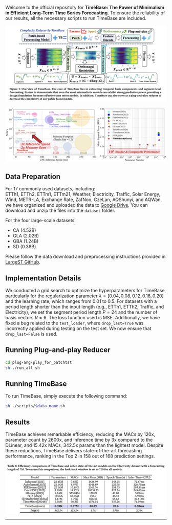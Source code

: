 Welcome to the official repository for **TimeBase: The Power of Minimalism in Efficient Long-Term Time Series Forecasting**. To ensure the reliability of our results, all the necessary scripts to run TimeBase are included.

![img](README.assets/812d60f4fe8bab0fd1d4e254876c113f_720.png)

![img](README.assets/09985eff171e9f16a8baa4d37a6c32e0_720.png)


## Data Preparation

For 17 commonly used datasets, including:  
ETTh1, ETTh2, ETTm1, ETTm21, Weather, Electricity, Traffic, Solar Energy, Wind, METR-LA, Exchange Rate, ZafNoo, CzeLan, AQShunyi, and AQWan, we have organized and uploaded the data to [Google Drive](https://drive.google.com/file/d/1ypgCc6iQ2Z8IB_9CY3If_KMRNQKBsI3J/view?usp=sharing). You can download and unzip the files into the `dataset` folder.

For the four large-scale datasets:  
- CA (4.52B)
- GLA (2.02B)
- GBA (1.24B)
- SD (0.38B)  

Please follow the data download and preprocessing instructions provided in [LargeST GitHub](https://github.com/liuxu77/LargeST).

## Implementation Details

We conducted a grid search to optimize the hyperparameters for TimeBase, particularly for the regularization parameter $\lambda = [0.04, 0.08, 0.12, 0.16, 0.20]$ and the learning rate, which ranges from 0.01 to 0.5. For datasets with a period length shorter than the input length (e.g., ETTh1, ETTh2, Traffic, and Electricity), we set the segment period length $P = 24$ and the number of basis vectors $R = 6$. The loss function used is MSE.  Additionally, we have fixed a bug related to the `test_loader`, where `drop_last=True` was incorrectly applied during testing on the test set. We now ensure that `drop_last=False` is used.

## Running Plug-and-play Reducer

```bash
cd plug-ang-play_for_patchtst
sh ./run_all.sh
```
## Running TimeBase

To run TimeBase, simply execute the following command:

```bash
sh ./scripts/$data_name.sh
```

## Results

TimeBase achieves remarkable efficiency, reducing the MACs by 120x, parameter count by 2600x, and inference time by 3x compared to the DLinear, and 15.42x MACs, 342.5x params than the lightest model. Despite these reductions, TimeBase delivers state-of-the-art forecasting performance, ranking in the Top 2 in 158 out of 168 prediction settings.

![img](README.assets/0efe8314bce0f5767c2f12a8117a441c_720.png)

---

